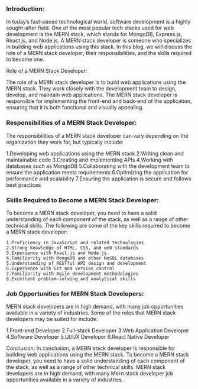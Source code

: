 ### Introduction:
In today’s fast-paced technological world, software development is a highly sought-after field. One of the most popular tech stacks used for web development is the MERN stack, which stands for MongoDB, Express.js, React.js, and Node.js. A MERN stack developer is someone who specializes in building web applications using this stack. In this blog, we will discuss the role of a MERN stack developer, their responsibilities, and the skills required to become one.

Role of a MERN Stack Developer:

The role of a MERN stack developer is to build web applications using the MERN stack. They work closely with the development team to design, develop, and maintain web applications. The MERN stack developer is responsible for implementing the front-end and back-end of the application, ensuring that it is both functional and visually appealing.

### Responsibilities of a MERN Stack Developer:

The responsibilities of a MERN stack developer can vary depending on the organization they work for, but typically include:

   1.Developing web applications using the MERN stack
    2.Writing clean and maintainable code
    3.Creating and implementing APIs
    4.Working with databases such as MongoDB
    5.Collaborating with the development team to ensure the application meets requirements
    6.Optimizing the application for performance and scalability
    7.Ensuring the application is secure and follows best practices

### Skills Required to Become a MERN Stack Developer:

To become a MERN stack developer, you need to have a solid understanding of each component of the stack, as well as a range of other technical skills. The following are some of the key skills required to become a MERN stack developer:

    1.Proficiency in JavaScript and related technologies
    2.Strong knowledge of HTML, CSS, and web standards
    3.Experience with React.js and Node.js
    4.Familiarity with MongoDB and other NoSQL databases
    5.Understanding of RESTful API design and development
    6.Experience with Git and version control
    7.Familiarity with Agile development methodologies
    8.Excellent problem-solving and analytical skills

### Job Opportunities for MERN Stack Developers:

MERN stack developers are in high demand, with many job opportunities available in a variety of industries. Some of the roles that MERN stack developers may be suited for include:

   1.Front-end Developer
   2.Full-stack Developer
   3.Web Application Developer
   4.Software Developer
   5.UI/UX Developer
6.React Native Developer

Conclusion: In conclusion, a MERN stack developer is responsible for building web applications using the MERN stack. To become a MERN stack developer, you need to have a solid understanding of each component of the stack, as well as a range of other technical skills. MERN stack developers are in high demand, with many Mern stack developer job opportunities available in a variety of industries .

